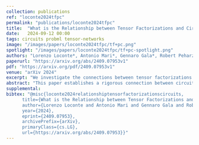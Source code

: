 ```yaml
---
collection: publications
ref: "loconte2024tfpc"
permalink: "publications/loconte2024tfpc"
title:  "What is the Relationship between Tensor Factorizations and Circuits (and How Can We Exploit it)?"
date:   2024-09-12 00:00
tags: circuits probml tensor-networks
image: "/images/papers/loconte2024tfpc/tf+pc.png"
spotlight: "/images/papers/loconte2024tfpc/tf+pc-spotlight.png"
authors: "Lorenzo Loconte*, Antonio Mari*, Gennaro Gala*, Robert Peharz, Cassio de Campos, Erik Quaeghebeur, Gennaro Vessio, Antonio Vergari"
paperurl: "https://arxiv.org/abs/2409.07953v1"
pdf: "https://arxiv.org/pdf/2409.07953v1"
venue: "arXiv 2024"
excerpt: "We investigate the connections between tensor factorizations and circuits, and how the literature of the foremost can benefit from the theory about the latter, with a particular focus on tractable probabilistic modelling. We then devise a framework to build tensor factorizations and circuits that abstract away from the many available options."
abstract: "This paper establishes a rigorous connection between circuit representations and tensor factorizations, two seemingly distinct yet fundamentally related areas. By connecting these fields, we highlight a series of opportunities that can benefit both communities. Our work generalizes popular tensor factorizations within the circuit language, and unifies various circuit learning algorithms under a single, generalized hierarchical factorization framework. Specifically, we introduce a modular "Lego block" approach to build tensorized circuit architectures. This, in turn, allows us to systematically construct and explore various circuit and tensor factorization models while maintaining tractability. This connection not only clarifies similarities and differences in existing models, but also enables the development of a comprehensive pipeline for building and optimizing new circuit/tensor factorization architectures. We show the effectiveness of our framework through extensive empirical evaluations, and highlight new research opportunities for tensor factorizations in probabilistic modeling."
supplemental: 
bibtex: "@misc{loconte2024relationshiptensorfactorizationscircuits,
      title={What is the Relationship between Tensor Factorizations and Circuits (and How Can We Exploit it)?}, 
      author={Lorenzo Loconte and Antonio Mari and Gennaro Gala and Robert Peharz and Cassio de Campos and Erik Quaeghebeur and Gennaro Vessio and Antonio Vergari},
      year={2024},
      eprint={2409.07953},
      archivePrefix={arXiv},
      primaryClass={cs.LG},
      url={https://arxiv.org/abs/2409.07953}}"
---
```


